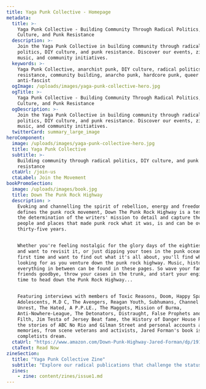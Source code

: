 ```yaml
---
title: Yaga Punk Collective - Homepage
metadata:
  title: >-
    Yaga Punk Collective - Building Community Through Radical Politics, DIY
    Culture, and Punk Resistance
  description: >-
    Join the Yaga Punk Collective in building community through radical
    politics, DIY culture, and punk resistance. Discover our events, zines,
    music, and community initiatives.
  keywords: >-
    Yaga Punk Collective, anarchist punk, DIY culture, radical politics, punk
    resistance, community building, anarcho punk, hardcore punk, queer punk,
    anti-fascist
  ogImage: /uploads/images/yaga-punk-collective-hero.jpg
  ogTitle: >-
    Yaga Punk Collective - Building Community Through Radical Politics, DIY
    Culture, and Punk Resistance
  ogDescription: >-
    Join the Yaga Punk Collective in building community through radical
    politics, DIY culture, and punk resistance. Discover our events, zines,
    music, and community initiatives.
  twitterCard: summary_large_image
heroComponent:
  image: /uploads/images/yaga-punk-collective-hero.jpg
  title: Yaga Punk Collective
  subtitle: >-
    Building community through radical politics, DIY culture, and punk
    resistance
  ctaUrl: /join-us
  ctaLabel: Join the Movement
bookPromoSection:
  image: /uploads/images/book.jpg
  title: Down The Punk Rock Highway
  description: >
    Evoking and channelling the spirit of rebellion, energy and freedom that
    defines the punk rock movement, Down The Punk Rock Highway is a testament to
    the determination of the writers' mission to detail and capture the scene,
    people and places that made punk rock what it was, is and can be over
    thirty-five years.


    Whether you're feeling nostalgic for the glory days of the eighties scene
    and want to revisit it, or just dipping your toes in the punk ocean for the
    first time and want to find out what it's all about, you'll find what you're
    looking for as you venture down the punk rock highway. Music, history and
    everything in between can be found in these pages. So wave your family and
    friends goodbye, throw your cases in the trunk, and start your engine. It's
    time to head down the Punk Rock Highway...


    Featuring interviews with members of Toxic Reasons, Doom, Happy Spastics,
    Adolescents, M.D C, The Avengers, Reagan Youth, Subhumans, Channel 3, Social
    Unrest, The Hated, A P.P.LE., The Maggots, Mission of Burma,
    Anti-Nowhere-League, The Detonators, Distraught, False Prophets and Icons of
    Filth, Jim Testa of Jersey Beat fame, the History of Danger House Records,
    the stories of ABC No Rio and Gilman Street and personal accounts and
    memories, from scene veterans and activists, Jared Forman's book is a punk
    completists dream.
  ctaUrl: "https://www.amazon.com/Down-Punk-Highway-Jared-Forman/dp/1916864368"
  ctaText: Read Now
zineSection:
  title: "Yaga Punk Collective Zine"
  subtitle: "Explore our radical publications that challenge the status quo and amplify underground voices"
  zines:
    - zine: content/zines/issue1.md
---
```

